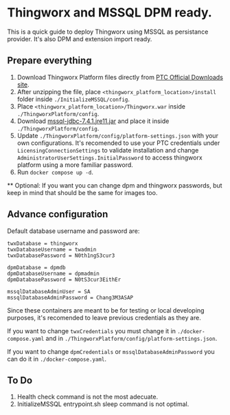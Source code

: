 # Thingworx and MSSQL DPM ready.

This is a quick guide to deploy Thingworx using MSSQL as persistance provider. It's also DPM and extension import ready.

## Prepare everything

1. Download Thingworx Platform files directly from [PTC Official Downloads site](https://support.ptc.com/appserver/auth/it/esd/product.jsp?prodFamily=TWX).
2. After unzipping the file, place `<thingworx_platform_location>/install` folder inside `./InitializeMSSQL/config`.
3. Place `<thingworx_platform_location>/Thingworx.war` inside `./ThingworxPlatform/config`.
4. Download [mssql-jdbc-7.4.1.jre11.jar](https://www.microsoft.com/en-us/download/details.aspx?id=58505) and place it inside `./ThingworxPlatform/config`.
5. Update `./ThingworxPlatform/config/platform-settings.json` with your own configurations. It's recomended to use your PTC credentials under `LicensingConnectionSettings` to validate installation and change `AdministratorUserSettings.InitialPassword` to access thingworx platform using a more familiar password.
6. Run `docker compose up -d`.

** Optional: If you want you can change dpm and thingworx passwords, but keep in mind that should be the same for images too.

## Advance configuration

Default database username and password are:
```
twxDatabase = thingworx
twxDatabaseUsername = twadmin
twxDatabasePassword = N0th1ngS3cur3

dpmDatabase = dpmdb
dpmDatabaseUsername = dpmadmin
dpmDatabasePassword = N0tS3cur3EithEr

mssqlDatabaseAdminUser = SA
mssqlDatabaseAdminPassword = Chang3M3ASAP
```

Since these containers are meant to be for testing or local developing purposes, it's recomended to leave previous credentials as they are.

If you want to change `twxCredentials` you must change it in `./docker-compose.yaml` and in `./ThingworxPlatform/config/platform-settings.json`.

If you want to change `dpmCredentials` or `mssqlDatabaseAdminPassword` you can do it in `./docker-compose.yaml`.

## To Do

1. Health check command is not the most adecuate.
2. InitializeMSSQL entrypoint.sh sleep command is not optimal.
